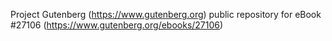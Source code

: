 Project Gutenberg (https://www.gutenberg.org) public repository for eBook #27106 (https://www.gutenberg.org/ebooks/27106)
